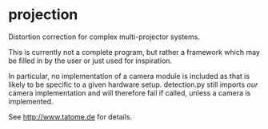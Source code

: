 projection
==========

Distortion correction for complex multi-projector systems.

This is currently not a complete program, but rather a framework which may be
filled in by the user or just used for inspiration.

In particular, no implementation of a camera module is included as that is 
likely to be specific to a given hardware setup.  detection.py still imports 
_our_ camera implementation and will therefore fail if called, unless a 
camera is implemented.

See http://www.tatome.de for details.
